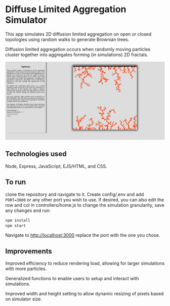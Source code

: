 # Diffuse Limited Aggregation Simulator
This app simulates 2D diffusion limited aggregation on open or closed 
topologies using random walks to generate Brownian trees.  

Diffusion limited aggregation occurs when randomly moving particles cluster together 
into aggregates forming (in simulations) 2D fractals.  

![DLA Simulator after running](./dlaSim.png "DLA Simulation")

## Technologies used
Node, Express, JavaScript, EJS/HTML, and CSS.  

## To run
clone the repository and navigate to it.  Create config/.env and add 
`PORT=3000` or any other port you wish to use.  If desired, you can also edit the row and col
in controllers/home.js to change the simulation granularity, save any changes and run:

```bash
npm install
npm start
```

Navigate to [http://localhost:3000](http://localhost:3000) replace the port with the one you chose.

## Improvements
Improved efficiency to reduce rendering load, allowing for larger simulations with more particles.

Generalized functions to enable users to setup and interact with simulations.  

Improved width and height setting to allow dynamic resizing of pixels based on simulator size.
